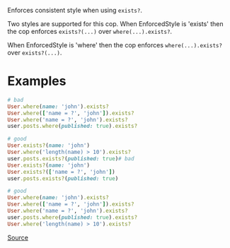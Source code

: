 
Enforces consistent style when using `exists?`.

Two styles are supported for this cop. When EnforcedStyle is 'exists'
then the cop enforces `exists?(...)` over `where(...).exists?`.

When EnforcedStyle is 'where' then the cop enforces
`where(...).exists?` over `exists?(...)`.

# Examples

```ruby
# bad
User.where(name: 'john').exists?
User.where(['name = ?', 'john']).exists?
User.where('name = ?', 'john').exists?
user.posts.where(published: true).exists?

# good
User.exists?(name: 'john')
User.where('length(name) > 10').exists?
user.posts.exists?(published: true)# bad
User.exists?(name: 'john')
User.exists?(['name = ?', 'john'])
user.posts.exists?(published: true)

# good
User.where(name: 'john').exists?
User.where(['name = ?', 'john']).exists?
User.where('name = ?', 'john').exists?
user.posts.where(published: true).exists?
User.where('length(name) > 10').exists?
```

[Source](http://www.rubydoc.info/gems/rubocop/RuboCop/Cop/Rails/WhereExists)